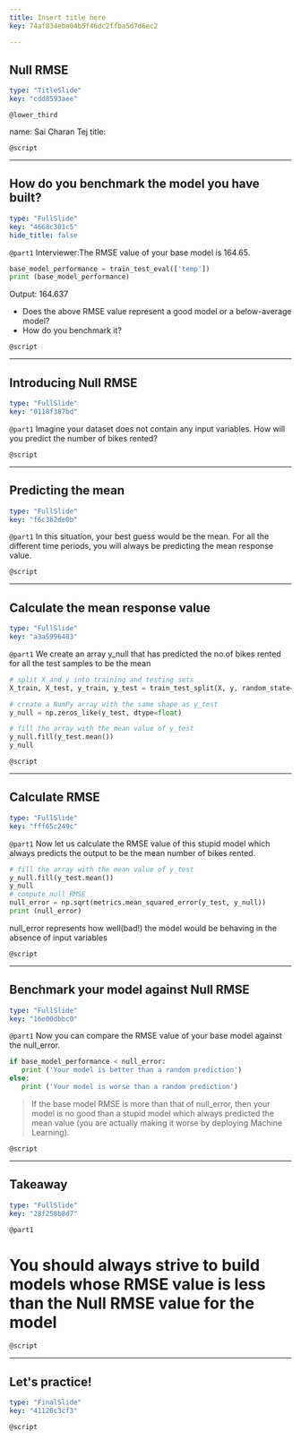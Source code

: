 ```yaml
---
title: Insert title here
key: 74af834eba04b5f46dc2ffba5d7d6ec2

---
```

## Null RMSE

```yaml
type: "TitleSlide"
key: "cdd8593aee"
```

`@lower_third`

name: Sai Charan Tej
title: 


`@script`



---
## How do you benchmark the model you have built?

```yaml
type: "FullSlide"
key: "4668c301c5"
hide_title: false
```

`@part1`
Interviewer:The RMSE value of your base model is 164.65. 
```python
base_model_performance = train_test_eval(['temp'])
print (base_model_performance)
``` 
Output: 164.637

- Does the above RMSE value represent a good model or a below-average model? 
- How do you benchmark it?


`@script`



---
## Introducing Null RMSE

```yaml
type: "FullSlide"
key: "0118f387bd"
```

`@part1`
Imagine your dataset does not contain any input variables. How will you predict the number of bikes rented?


`@script`



---
## Predicting the mean

```yaml
type: "FullSlide"
key: "f6c3b2de0b"
```

`@part1`
In this situation, your best guess would be the mean. For all the different time periods, you will always be predicting the mean response value.


`@script`



---
## Calculate the mean response value

```yaml
type: "FullSlide"
key: "a3a5996483"
```

`@part1`
We create an array y_null that has predicted the no.of bikes rented for all the test samples to be the mean
```python
# split X and y into training and testing sets
X_train, X_test, y_train, y_test = train_test_split(X, y, random_state=3)

# create a NumPy array with the same shape as y_test
y_null = np.zeros_like(y_test, dtype=float)

# fill the array with the mean value of y_test
y_null.fill(y_test.mean())
y_null
```


`@script`



---
## Calculate RMSE

```yaml
type: "FullSlide"
key: "fff65c249c"
```

`@part1`
Now let us calculate the RMSE value of this stupid model which always predicts the output to be the mean number of bikes rented.
```python
# fill the array with the mean value of y_test
y_null.fill(y_test.mean())
y_null
# compute null RMSE
null_error = np.sqrt(metrics.mean_squared_error(y_test, y_null))
print (null_error)
```
null_error represents how well(bad!) the model would be behaving in the absence of input variables


`@script`



---
## Benchmark your model against Null RMSE

```yaml
type: "FullSlide"
key: "16e00dbbc0"
```

`@part1`
Now you can compare the RMSE value of your base model against the null_error.
```python
if base_model_performance < null_error:
   print ('Your model is better than a random prediction')
else:
   print ('Your model is worse than a random prediction')
```
> If the base model RMSE is more than that of null_error, then your model is no good than a stupid model which always predicted the mean value (you are actually making it worse by deploying Machine Learning).


`@script`



---
## Takeaway

```yaml
type: "FullSlide"
key: "28f258b8d7"
```

`@part1`
# You should always strive to build models whose RMSE value is less than the Null RMSE value for the model


`@script`



---
## Let's practice!

```yaml
type: "FinalSlide"
key: "41126c3cf3"
```

`@script`


